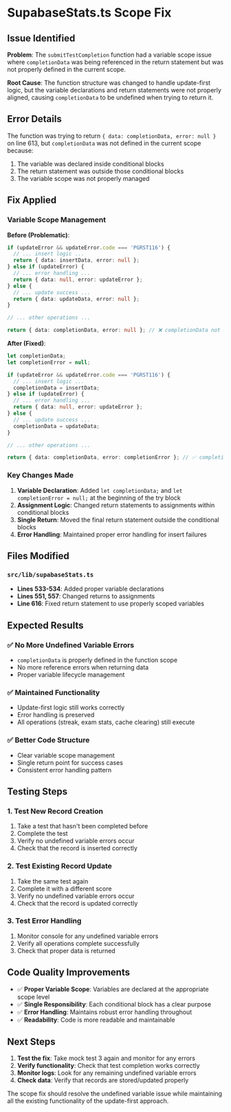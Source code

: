# SupabaseStats.ts Scope Fix

## Issue Identified

**Problem**: The `submitTestCompletion` function had a variable scope issue where `completionData` was being referenced in the return statement but was not properly defined in the current scope.

**Root Cause**: The function structure was changed to handle update-first logic, but the variable declarations and return statements were not properly aligned, causing `completionData` to be undefined when trying to return it.

## Error Details

The function was trying to return `{ data: completionData, error: null }` on line 613, but `completionData` was not defined in the current scope because:

1. The variable was declared inside conditional blocks
2. The return statement was outside those conditional blocks
3. The variable scope was not properly managed

## Fix Applied

### Variable Scope Management

**Before (Problematic)**:
```typescript
if (updateError && updateError.code === 'PGRST116') {
  // ... insert logic ...
  return { data: insertData, error: null };
} else if (updateError) {
  // ... error handling ...
  return { data: null, error: updateError };
} else {
  // ... update success ...
  return { data: updateData, error: null };
}

// ... other operations ...

return { data: completionData, error: null }; // ❌ completionData not defined
```

**After (Fixed)**:
```typescript
let completionData;
let completionError = null;

if (updateError && updateError.code === 'PGRST116') {
  // ... insert logic ...
  completionData = insertData;
} else if (updateError) {
  // ... error handling ...
  return { data: null, error: updateError };
} else {
  // ... update success ...
  completionData = updateData;
}

// ... other operations ...

return { data: completionData, error: completionError }; // ✅ completionData properly defined
```

### Key Changes Made

1. **Variable Declaration**: Added `let completionData;` and `let completionError = null;` at the beginning of the try block
2. **Assignment Logic**: Changed return statements to assignments within conditional blocks
3. **Single Return**: Moved the final return statement outside the conditional blocks
4. **Error Handling**: Maintained proper error handling for insert failures

## Files Modified

### `src/lib/supabaseStats.ts`
- **Lines 533-534**: Added proper variable declarations
- **Lines 551, 557**: Changed returns to assignments
- **Line 616**: Fixed return statement to use properly scoped variables

## Expected Results

### ✅ **No More Undefined Variable Errors**
- `completionData` is properly defined in the function scope
- No more reference errors when returning data
- Proper variable lifecycle management

### ✅ **Maintained Functionality**
- Update-first logic still works correctly
- Error handling is preserved
- All operations (streak, exam stats, cache clearing) still execute

### ✅ **Better Code Structure**
- Clear variable scope management
- Single return point for success cases
- Consistent error handling pattern

## Testing Steps

### 1. Test New Record Creation
1. Take a test that hasn't been completed before
2. Complete the test
3. Verify no undefined variable errors occur
4. Check that the record is inserted correctly

### 2. Test Existing Record Update
1. Take the same test again
2. Complete it with a different score
3. Verify no undefined variable errors occur
4. Check that the record is updated correctly

### 3. Test Error Handling
1. Monitor console for any undefined variable errors
2. Verify all operations complete successfully
3. Check that proper data is returned

## Code Quality Improvements

- ✅ **Proper Variable Scope**: Variables are declared at the appropriate scope level
- ✅ **Single Responsibility**: Each conditional block has a clear purpose
- ✅ **Error Handling**: Maintains robust error handling throughout
- ✅ **Readability**: Code is more readable and maintainable

## Next Steps

1. **Test the fix**: Take mock test 3 again and monitor for any errors
2. **Verify functionality**: Check that test completion works correctly
3. **Monitor logs**: Look for any remaining undefined variable errors
4. **Check data**: Verify that records are stored/updated properly

The scope fix should resolve the undefined variable issue while maintaining all the existing functionality of the update-first approach.
